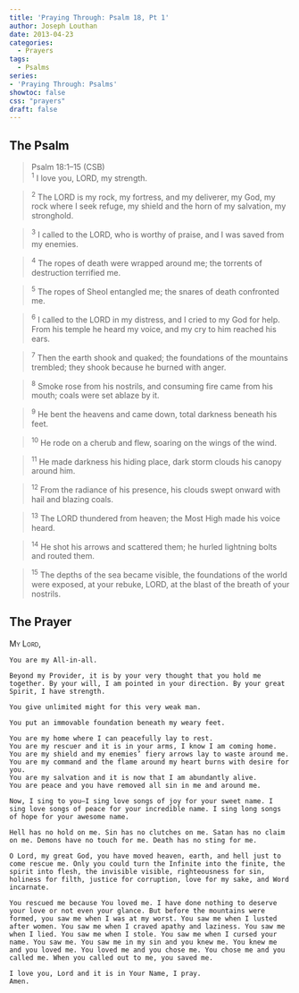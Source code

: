 ```yaml
---
title: 'Praying Through: Psalm 18, Pt 1'
author: Joseph Louthan
date: 2013-04-23
categories:
  - Prayers
tags:
  - Psalms
series:
- 'Praying Through: Psalms'
showtoc: false
css: "prayers"
draft: false
---
```

## The Psalm

>Psalm 18:1–15 (CSB)  
><sup>1</sup> I love you, LORD, my strength. 

><sup>2</sup> The LORD is my rock, my fortress, and my deliverer, my God, my rock where I seek refuge, my shield and the horn of my salvation, my stronghold. 

><sup>3</sup> I called to the LORD, who is worthy of praise, and I was saved from my enemies. 

><sup>4</sup> The ropes of death were wrapped around me; the torrents of destruction terrified me. 

><sup>5</sup> The ropes of Sheol entangled me; the snares of death confronted me. 

><sup>6</sup> I called to the LORD in my distress, and I cried to my God for help. From his temple he heard my voice, and my cry to him reached his ears. 

><sup>7</sup> Then the earth shook and quaked; the foundations of the mountains trembled; they shook because he burned with anger. 

><sup>8</sup> Smoke rose from his nostrils, and consuming fire came from his mouth; coals were set ablaze by it. 

><sup>9</sup> He bent the heavens and came down, total darkness beneath his feet. 

><sup>10</sup> He rode on a cherub and flew, soaring on the wings of the wind. 

><sup>11</sup> He made darkness his hiding place, dark storm clouds his canopy around him. 

><sup>12</sup> From the radiance of his presence, his clouds swept onward with hail and blazing coals. 

><sup>13</sup> The LORD thundered from heaven; the Most High made his voice heard. 

><sup>14</sup> He shot his arrows and scattered them; he hurled lightning bolts and routed them. 

><sup>15</sup> The depths of the sea became visible, the foundations of the world were exposed, at your rebuke, LORD, at the blast of the breath of your nostrils.

## The Prayer

<div style="font-variant: small-caps;">
  My Lord,
</div>

```text
You are my All-in-all.

Beyond my Provider, it is by your very thought that you hold me together. By your will, I am pointed in your direction. By your great Spirit, I have strength.

You give unlimited might for this very weak man.

You put an immovable foundation beneath my weary feet.

You are my home where I can peacefully lay to rest.
You are my rescuer and it is in your arms, I know I am coming home.
You are my shield and my enemies’ fiery arrows lay to waste around me.
You are my command and the flame around my heart burns with desire for you.
You are my salvation and it is now that I am abundantly alive.
You are peace and you have removed all sin in me and around me.

Now, I sing to you—I sing love songs of joy for your sweet name. I sing love songs of peace for your incredible name. I sing long songs of hope for your awesome name.

Hell has no hold on me. Sin has no clutches on me. Satan has no claim on me. Demons have no touch for me. Death has no sting for me.

O Lord, my great God, you have moved heaven, earth, and hell just to come rescue me. Only you could turn the Infinite into the finite, the spirit into flesh, the invisible visible, righteousness for sin, holiness for filth, justice for corruption, love for my sake, and Word incarnate.

You rescued me because You loved me. I have done nothing to deserve your love or not even your glance. But before the mountains were formed, you saw me when I was at my worst. You saw me when I lusted after women. You saw me when I craved apathy and laziness. You saw me when I lied. You saw me when I stole. You saw me when I cursed your name. You saw me. You saw me in my sin and you knew me. You knew me and you loved me. You loved me and you chose me. You chose me and you called me. When you called out to me, you saved me.

I love you, Lord and it is in Your Name, I pray.
Amen.
```
